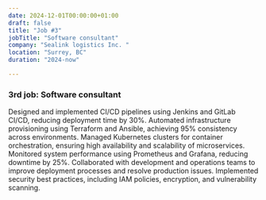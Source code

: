```yaml
---
date: 2024-12-01T00:00:00+01:00
draft: false
title: "Job #3"
jobTitle: "Software consultant"
company: "Sealink logistics Inc. "
location: "Surrey, BC"
duration: "2024-now"

---
```

### 3rd job: Software consultant

Designed and implemented CI/CD pipelines using Jenkins and GitLab CI/CD, reducing
deployment time by 30%.
Automated infrastructure provisioning using Terraform and Ansible, achieving 95% consistency
across environments.
Managed Kubernetes clusters for container orchestration, ensuring high availability and
scalability of microservices.
Monitored system performance using Prometheus and Grafana, reducing downtime by 25%.
Collaborated with development and operations teams to improve deployment processes and
resolve production issues.
Implemented security best practices, including IAM policies, encryption, and vulnerability
scanning.